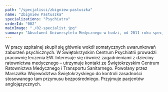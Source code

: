 ```yaml
---
path: "/specjalisci/zbigniew-pastuszka"
name: "Zbigniew Pastuszka"
specializations: "Psychiatra"
orderId: "002"
mainImage: "./02-specialist.jpg"
summary: "Absolwent Uniwersytetu Medycznego w Łodzi, od 2011 roku specjalista psychiatra. Z psychiatrią związany jest od okresu studiów. Doświadczenie zdobywał w Klinice Psychiatrii Uniwersytetu Medycznego w Łodzi (okres studiów oraz specjalizacji), w Wojewódzkim Specjalistycznym Zespole Opieki Neuropsychiatrycznej w Kielcach, a następnie w Świętokrzyskim Centrum Psychiatrii w Morawicy. Dwukrotnie odbywał staże m.in. w oddziałach psychiatrycznych szpitala Gransha Hospital oraz Altnagelvin Area Hospital w Londonderry (Irlandia Północna). Od ok.10 lat trudni się pomocą psychiatryczną w warunkach ambulatoryjnych – w Poradni Zdrowia Psychicznego (Kielce, Ostrowiec Świętokrzyski) oraz w gabinecie prywatnym. Od 4 lat pracuje również jako biegły sądowy."
---
```

W pracy szpitalnej skupił się głównie wokół somatycznych uwarunkowań zaburzeń psychicznych. W Świętokrzyskim Centrum Psychiatrii prowadzi pracownię leczenia EW. Interesuje się również zagadnieniami z dzieciny ratownictwa medycznego – utrzymuje kontakt ze Świętokrzyskim Centrum Ratownictwa Medycznego i Transportu Sanitarnego. Powołany przez Marszałka Województwa Świętokrzyskiego do kontroli zasadności stosowanego tam przymusu bezpośredniego. Przyjmuje pacjentów anglojęzycznych.
